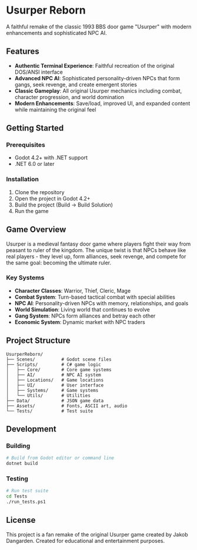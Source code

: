 # Usurper Reborn

A faithful remake of the classic 1993 BBS door game "Usurper" with modern enhancements and sophisticated NPC AI.

## Features

- **Authentic Terminal Experience**: Faithful recreation of the original DOS/ANSI interface
- **Advanced NPC AI**: Sophisticated personality-driven NPCs that form gangs, seek revenge, and create emergent stories
- **Classic Gameplay**: All original Usurper mechanics including combat, character progression, and world domination
- **Modern Enhancements**: Save/load, improved UI, and expanded content while maintaining the original feel

## Getting Started

### Prerequisites
- Godot 4.2+ with .NET support
- .NET 6.0 or later

### Installation
1. Clone the repository
2. Open the project in Godot 4.2+
3. Build the project (Build → Build Solution)
4. Run the game

## Game Overview

Usurper is a medieval fantasy door game where players fight their way from peasant to ruler of the kingdom. The unique twist is that NPCs behave like real players - they level up, form alliances, seek revenge, and compete for the same goal: becoming the ultimate ruler.

### Key Systems
- **Character Classes**: Warrior, Thief, Cleric, Mage
- **Combat System**: Turn-based tactical combat with special abilities
- **NPC AI**: Personality-driven NPCs with memory, relationships, and goals
- **World Simulation**: Living world that continues to evolve
- **Gang System**: NPCs form alliances and betray each other
- **Economic System**: Dynamic market with NPC traders

## Project Structure

```
UsurperReborn/
├── Scenes/          # Godot scene files
├── Scripts/         # C# game logic
│   ├── Core/        # Core game systems
│   ├── AI/          # NPC AI system
│   ├── Locations/   # Game locations
│   ├── UI/          # User interface
│   ├── Systems/     # Game systems
│   └── Utils/       # Utilities
├── Data/            # JSON game data
├── Assets/          # Fonts, ASCII art, audio
└── Tests/           # Test suite
```

## Development

### Building
```bash
# Build from Godot editor or command line
dotnet build
```

### Testing
```bash
# Run test suite
cd Tests
./run_tests.ps1
```

## License

This project is a fan remake of the original Usurper game created by Jakob Dangarden. Created for educational and entertainment purposes. 